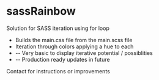 # sassRainbow
<p>Solution for SASS iteration using for loop</p>

<ul>
  <li>Builds the main.css file from the main.scss file</li>
  <li>Iteration through colors applying a hue to each</li>
  <li> -- Very basic to display iterative potential / possiblities</li>
  <li> -- Production ready updates in future</li>
</ul>

<p>Contact for instructions or improvements</p>
